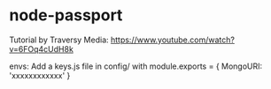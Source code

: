 # node-passport
Tutorial by Traversy Media: https://www.youtube.com/watch?v=6FOq4cUdH8k 

envs:
Add a keys.js file in config/ with 
module.exports = {
    MongoURI: 'xxxxxxxxxxxx'
}
